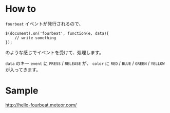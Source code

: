 How to
======

`fourbeat` イベントが発行されるので、

    $(document).on('fourbeat', function(e, data){
        // write something
    });

のような感じでイベントを受けて、処理します。

`data` のキー `event` に `PRESS` / `RELEASE` が、
`color` に `RED` / `BLUE` / `GREEN` / `YELLOW` が入ってきます。

Sample
======

http://hello-fourbeat.meteor.com/




